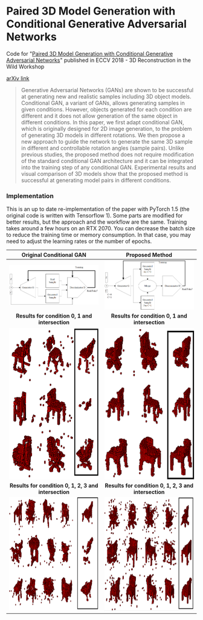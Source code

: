 # Paired 3D Model Generation with Conditional Generative Adversarial Networks
Code for "[Paired 3D Model Generation with Conditional Generative Adversarial Networks](https://arxiv.org/abs/1808.03082)" published in ECCV 2018 - 3D Reconstruction in the Wild Workshop

[arXiv link](https://arxiv.org/abs/1808.03082)
> Generative Adversarial Networks (GANs) are shown to be successful at generating new and realistic samples including 3D object models. Conditional GAN, a variant of GANs, allows generating samples in given conditions. However, objects generated for each condition are different and it does not allow generation of the same object in different conditions. In this paper, we first adapt conditional GAN, which is originally designed for 2D image generation, to the problem of generating 3D models in different rotations. We then propose a new approach to guide the network to generate the same 3D sample in different and controllable rotation angles (sample pairs). Unlike previous studies, the proposed method does not require modification of the standard conditional GAN architecture and it can be integrated into the training step of any conditional GAN. Experimental results and visual comparison of 3D models show that the proposed method is successful at generating model pairs in different conditions.
### Implementation
This is an up to date re-implementation of the paper with PyTorch 1.5 (the original code is written with Tensorflow 1). Some parts are modified for better results, but the approach and the workflow are the same. Training takes around a few hours on an RTX 2070. You can decrease the batch size to reduce the training time or memory consumption. In that case, you may need to adjust the learning rates or the number of epochs.

 
| Original Conditional GAN | Proposed Method |
|:---:|:---:|
| <img src="./figures/CGAN.png" width=500 > | <img src="./figures/method.png" width=500 > |
| **Results for condition 0, 1 and intersection** | **Results for condition 0, 1 and intersection** |
| <img src="./figures/chair2_a.png" height=400 > | <img src="./figures/chair2_b.png" height=400 > |
| **Results for condition 0, 1, 2, 3 and intersection** | **Results for condition 0, 1, 2, 3 and intersection** |
| <img src="./figures/chair4_a.png" height=300 > | <img src="./figures/chair4_b.png" height=300 > |
